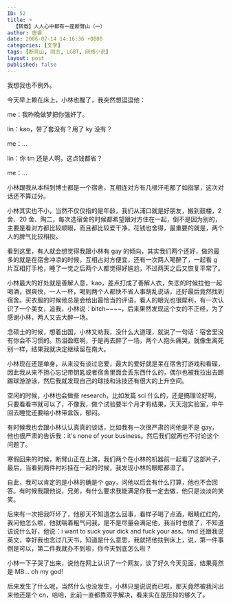 ```yaml
---
ID: 52
title: >
  【转载】人人心中都有一座断臂山（一）
author: 唐睿
date: 2006-07-14 14:16:36 +0800
categories: [文学]
tags: [断背山, 同志, LGBT, 网络小说]
layout: post
published: false
---
```


我想我也不例外。

今天早上赖在床上，小林也醒了，我突然想逗逗他：

me：我昨晚做梦把你强奸了。

lin：kao，带了套没有？用了 ky 没有？

me：…

lin：你 tm 还是人啊，这点钱都省？

me：…

小林跟我从本科到博士都是一个宿舍，互相连对方有几根汗毛都了如指掌，这次对话还不算过分。

小林其实也不小，当然不仅仅指的是年龄，我们从浦口就是好朋友，搬到鼓楼，2 舍、20 舍、陶二，每次选宿舍的时候都希望跟对方住在一起，倒不是因为别的，主要是看对方都比较顺眼，而且都比较爱干净，花钱也舍得，最重要的就是，两个人的脾气比较相投。

看到这里，有人就会想觉得我跟小林有 gay 的倾向，其实我们两个还好，做的最多的就是在宿舍冲凉的时候，互相占对方便宜，还有一次两人喝醉了，一起看 g 片互相打手枪，睡了一觉之后两个人都觉得好尴尬，不过两天之后又恢复平常了。

小林最大的好处就是善解人意，kao，差点打成了善解人衣，失恋的时候拉他一起喝酒，很爽快，一人一杯，喝到两个人都快不省人事胡乱说话，还好最后竟然找到宿舍。买衣服的时候他总是会给出最恰当的评语，看人的眼光也很犀利，有一次认识了一个美女，追我，小林说：bitch~~~~，后来果然发现这个女的不正经，为了感谢小林，两人又去大醉一场。

念硕士的时候，想着出国，小林又劝我，没什么大道理，就说了一句话：宿舍里没有你会不习惯的。热泪盈眶啊，于是再去醉了一场，两个人抱头痛哭，就像生离死别一样，结果我就决定继续留在南大。

小林现在还是单身，从来没有谈过恋爱，最大的爱好就是呆在宿舍打游戏和看碟，因此我从来不担心忘记带钥匙或者宿舍里面会丢东西什么的，偶尔也被我拉出去踢踢球游游泳，然后我就发现自己的球技和泳技还有很大的上升空间。

空闲的时候，小林也会做些 research，比如发篇 sci 什么的，还是搞理论好啊，只要看看书就可以了，不像我，做个试验要半个月才有结果，天天泡实验室，中午回去睡觉还要给小林带盒饭，郁闷。

有时候我也会跟小林认认真真的谈话，比如我有一次很严肃的问他是不是 gay，他也很严肃的告诉我：it's none of your business。然后我们就再也不讨论这个问题了。

寒假回来的时候，断臂山正在上演，我们两个在小林的机器前一起看了这部片子，最后，当看到两件衬衫挂在一起的时候，我发现小林的眼眶都湿了。

自此，我可以肯定的是小林的确是个 gay，问他以后会有什么打算，他也不会回答。有时候我跟他说，兄弟，有什么要求我能满足你我一定去做，他只是淡淡的笑笑。

后来有一次把我吓坏了，他那天不知道怎么回事，看样子喝了点酒，眼睛红红的，我问他怎么啦，他就喘着粗气问我，是不是尽量会满足他，我当时也傻了，不知道该说什么好，他说：i want to suck your dick and fuck your ass。tmd 还跟我说英文，幸好我也念过几天书，知道是什么意思，我就把他扶到床上，说，第一件事倒是可以，第二件我就办不到啦，你今天到底怎么啦？

小林一下子哭了出来，说他在网上认识了一个网友，谈了好久今天见面，结果竟然是 MB… oh my god!

后来发生了什么呢，当然什么也没发生，小林只是说说而已啦，那天竟然被我问出来他还是个 cn，哈哈，此前一直都靠双手解决，看来实在是压抑的够久了。
